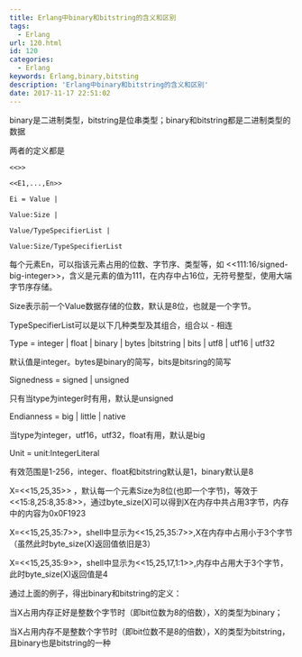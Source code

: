 ```yaml
---
title: Erlang中binary和bitstring的含义和区别
tags:
  - Erlang
url: 120.html
id: 120
categories:
  - Erlang
keywords: Erlang,binary,bitsting
description: 'Erlang中binary和bitstring的含义和区别'
date: 2017-11-17 22:51:02
---
```


binary是二进制类型，bitstring是位串类型；binary和bitstring都是二进制类型的数据

两者的定义都是
```
<<>>

<<E1,...,En>>

Ei = Value |

Value:Size |

Value/TypeSpecifierList |

Value:Size/TypeSpecifierList
```
每个元素En，可以指该元素占用的位数、字节序、类型等，如 <<111:16/signed-big-integer>>，含义是元素的值为111，在内存中占16位，无符号整型，使用大端字节序存储。

Size表示前一个Value数据存储的位数，默认是8位，也就是一个字节。

TypeSpecifierList可以是以下几种类型及其组合，组合以 - 相连

Type = integer | float | binary | bytes |bitstring | bits | utf8 | utf16 | utf32

默认值是integer。bytes是binary的简写，bits是bitsring的简写

Signedness = signed | unsigned

只有当type为integer时有用，默认是unsigned

Endianness = big | little | native

当type为integer，utf16，utf32，float有用，默认是big

Unit = unit:IntegerLiteral

有效范围是1-256，integer、float和bitstring默认是1，binary默认是8

X=<<15,25,35>> ，默认每一个元素Size为8位(也即一个字节)，等效于<<15:8,25:8,35:8>>，通过byte_size(X)可以得到X在内存中共占用3字节，内存中的内容为0x0F1923

X=<<15,25,35:7>>，shell中显示为<<15,25,35:7>>,X在内存中占用小于3个字节（虽然此时byte_size(X)返回值依旧是3）

X=<<15,25,35:9>>，shell中显示为<<15,25,17,1:1>>,内存中占用大于3个字节，此时byte_size(X)返回值是4

通过上面的例子，得出binary和bitstring的定义：

当X占用内存正好是整数个字节时（即bit位数为8的倍数），X的类型为binary；

当X占用内存不是整数个字节时（即bit位数不是8的倍数），X的类型为bitstring，且binary也是bitstring的一种